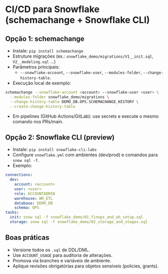 # CI/CD para Snowflake (schemachange + Snowflake CLI)

## Opção 1: schemachange
- Instale: `pip install schemachange`
- Estruture migrações (ex.: `snowflake_demo/migrations/V1__init.sql`, `V2__modeling.sql` ...)
- Parâmetros principais:
  - `--snowflake-account`, `--snowflake-user`, `--modules-folder`, `--change-history-table`.
- Execução local de exemplo:
```bash
schemachange --snowflake-account <account> --snowflake-user <user> \
  --modules-folder snowflake_demo/migrations \
  --change-history-table DEMO_DB.OPS.SCHEMACHANGE_HISTORY \
  --create-change-history-table
```
- Em pipelines (GitHub Actions/GitLab): use secrets e execute o mesmo comando nos PRs/main.

## Opção 2: Snowflake CLI (preview)
- Instale: `pip install snowflake-cli-labs`
- Configure `snowflake.yml` com ambientes (dev/prod) e comandos para `snow sql -f`.
- Exemplo:
```yaml
connections:
  dev:
    account: <account>
    user: <user>
    role: ACCOUNTADMIN
    warehouse: WH_ETL
    database: DEMO_DB
    schema: OPS
tasks:
  init: snow sql -f snowflake_demo/01_finops_and_wh_setup.sql
  storage: snow sql -f snowflake_demo/02_storage_and_stages.sql
```

## Boas práticas
- Versione todos os `.sql` de DDL/DML.
- Use `ACCOUNT_USAGE` para auditoria de alterações.
- Promova via branches e variáveis de ambiente.
- Aplique revisões obrigatórias para objetos sensíveis (policies, grants).
